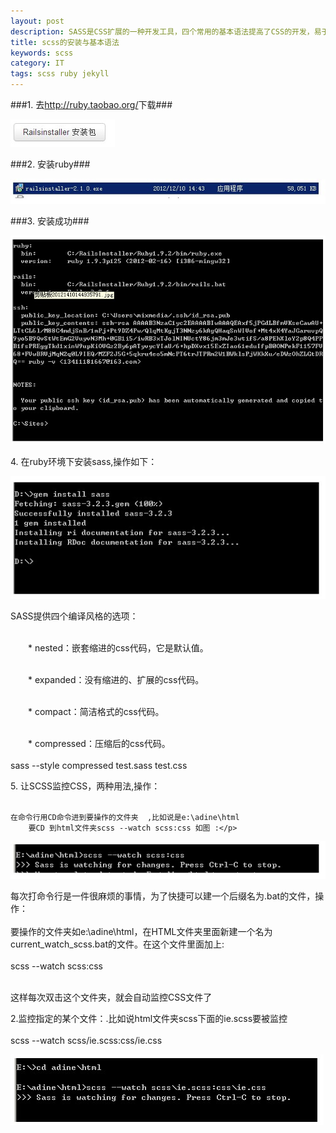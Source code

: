 ```yaml
---
layout: post
description: SASS是CSS扩展的一种开发工具，四个常用的基本语法提高了CSS的开发，易于维护。sass是用ruby语言开发的所以在安装sass前必须先安装ruby.
title: scss的安装与基本语法
keywords: scss
category: IT
tags: scss ruby jekyll 
---
```




###1. 去<a href="#">http://ruby.taobao.org/</a>下载###

<img src="/img/r1.jpg" />

###2. 安装ruby###

<img src="/img/r2.jpg" />

###3. 安装成功###

<img src="/img/r3.jpg" />

<p>4. 在ruby环境下安装sass,操作如下：</p>

<img src="/img/r4.jpg" />

<p>SASS提供四个编译风格的选项：<br><br>

　　* nested：嵌套缩进的css代码，它是默认值。<br><br>

　　* expanded：没有缩进的、扩展的css代码。<br><br>

　　* compact：简洁格式的css代码。<br><br>

　　* compressed：压缩后的css代码。<br><br>
	sass --style compressed test.sass test.css</p>


<p>5. 让SCSS监控CSS，两种用法,操作：<br><br>

	在命令行用CD命令进到要操作的文件夹  ,比如说是e:\adine\html
        要CD 到html文件夹scss --watch scss:css 如图 :</p>

<img src="/img/r5.jpg" />

<p>每次打命令行是一件很麻烦的事情，为了快捷可以建一个后缀名为.bat的文件，操作：<br><br>
    要操作的文件夹如e:\adine\html，在HTML文件夹里面新建一个名为current_watch_scss.bat的文件。在这个文件里面加上:<br><br>
    scss --watch scss:css <br><br>
 
这样每次双击这个文件夹，就会自动监控CSS文件了 </p>

<p>2.监控指定的某个文件：.比如说html文件夹scss下面的ie.scss要被监控<br><br>
scss --watch scss/ie.scss:css/ie.css </p>
<img src="/img/r6.jpg" />














